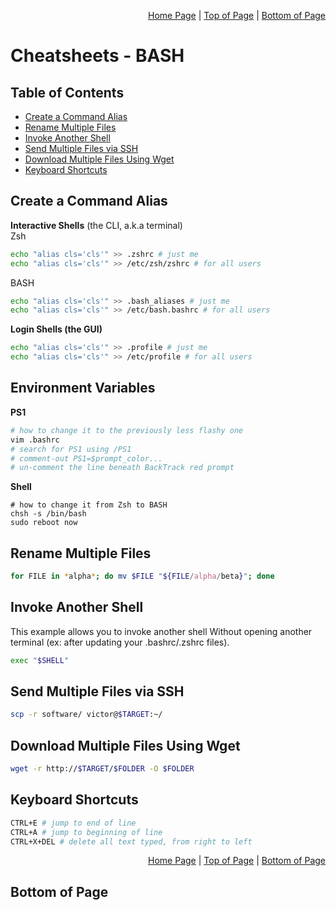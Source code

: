 <p align="right">
  <a href="/README.md">Home Page</a> |
  <a href="/CheatSheets/metawork-bash.md#table-of-contents">Top of Page</a> |
  <a href="/CheatSheets/metawork-bash.md#bottom-of-page">Bottom of Page</a>
</p>

# Cheatsheets - BASH
## Table of Contents
* [Create a Command Alias](#create-a-command-alias)
* [Rename Multiple Files](#rename-multiple-files)
* [Invoke Another Shell](#invoke-another-shell)
* [Send Multiple Files via SSH](#send-multiple-files-via-ssh)
* [Download Multiple Files Using Wget](#download-multiple-files-using-wget)
* [Keyboard Shortcuts](#keyboard-shortcuts)

## Create a Command Alias
**Interactive Shells** (the CLI, a.k.a terminal)  
Zsh
```bash
echo "alias cls='cls'" >> .zshrc # just me
echo "alias cls='cls'" >> /etc/zsh/zshrc # for all users
```
BASH
```bash
echo "alias cls='cls'" >> .bash_aliases # just me
echo "alias cls='cls'" >> /etc/bash.bashrc # for all users
```

**Login Shells (the GUI)**
```bash
echo "alias cls='cls'" >> .profile # just me
echo "alias cls='cls'" >> /etc/profile # for all users
```

## Environment Variables
**PS1**
```bash
# how to change it to the previously less flashy one
vim .bashrc
# search for PS1 using /PS1
# comment-out PS1=$prompt_color...
# un-comment the line beneath BackTrack red prompt
```

**Shell**
```nash
# how to change it from Zsh to BASH
chsh -s /bin/bash
sudo reboot now
```

## Rename Multiple Files
```bash
for FILE in *alpha*; do mv $FILE "${FILE/alpha/beta}"; done
```

## Invoke Another Shell
This example allows you to invoke another shell Without opening another terminal (ex: after updating your .bashrc/.zshrc files).
```bash
exec "$SHELL"
```

## Send Multiple Files via SSH
```bash
scp -r software/ victor@$TARGET:~/
```

## Download Multiple Files Using Wget
```bash
wget -r http://$TARGET/$FOLDER -O $FOLDER
```

## Keyboard Shortcuts
```bash
CTRL+E # jump to end of line
CTRL+A # jump to beginning of line
CTRL+X+DEL # delete all text typed, from right to left
```

<p align="right">
  <a href="/README.md">Home Page</a> |
  <a href="/CheatSheets/metawork-bash.md#table-of-contents">Top of Page</a> |
  <a href="/CheatSheets/metawork-bash.md#bottom-of-page">Bottom of Page</a>
</p>

## Bottom of Page
